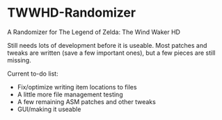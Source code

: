 # TWWHD-Randomizer
A Randomizer for The Legend of Zelda: The Wind Waker HD

Still needs lots of development before it is useable. Most patches and tweaks are written (save a few important ones), but a few pieces are still missing.

Current to-do list:
 - Fix/optimize writing item locations to files
 - A little more file management testing
 - A few remaining ASM patches and other tweaks
 - GUI/making it useable
